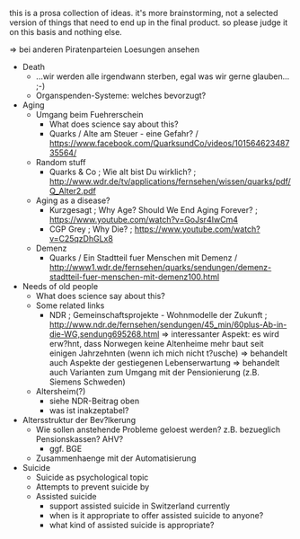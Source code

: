 this is a prosa collection of ideas.
it's more brainstorming, not a selected version of things that need to end up in the final product.
so please judge it on this basis and nothing else.


=> bei anderen Piratenparteien Loesungen ansehen

* Death
  * ...wir werden alle irgendwann sterben, egal was wir gerne glauben... ;-)
  * Organspenden-Systeme: welches bevorzugt?
* Aging
   * Umgang beim Fuehrerschein
     * What does science say about this?
     * Quarks / Alte am Steuer - eine Gefahr? / https://www.facebook.com/QuarksundCo/videos/10156462348735564/
   * Random stuff
      * Quarks & Co ; Wie alt bist Du wirklich? ; http://www.wdr.de/tv/applications/fernsehen/wissen/quarks/pdf/Q_Alter2.pdf
   * Aging as a disease?
     * Kurzgesagt ; Why Age? Should We End Aging Forever? ; https://www.youtube.com/watch?v=GoJsr4IwCm4
     * CGP Grey ; Why Die? ; https://www.youtube.com/watch?v=C25qzDhGLx8
   * Demenz
     * Quarks / Ein Stadtteil fuer Menschen mit Demenz / http://www1.wdr.de/fernsehen/quarks/sendungen/demenz-stadtteil-fuer-menschen-mit-demenz100.html
* Needs of old people
   * What does science say about this?
   * Some related links
     * NDR ; Gemeinschaftsprojekte - Wohnmodelle der Zukunft ; http://www.ndr.de/fernsehen/sendungen/45_min/60plus-Ab-in-die-WG,sendung695268.html
        => interessanter Aspekt: es wird erw?hnt, dass Norwegen keine Altenheime mehr baut seit einigen Jahrzehnten (wenn ich mich nicht t?usche)
        => behandelt auch Aspekte der gestiegenen Lebenserwartung
        => behandelt auch Varianten zum Umgang mit der Pensionierung (z.B. Siemens Schweden)
   * Altersheim(?)
      * siehe NDR-Beitrag oben
      * was ist inakzeptabel?
* Altersstruktur der Bev?lkerung
   * Wie sollen anstehende Probleme geloest werden? z.B. bezueglich Pensionskassen? AHV?
      * ggf. BGE
   * Zusammenhaenge mit der Automatisierung
* Suicide
   * Suicide as psychological topic
   * Attempts to prevent suicide by
   * Assisted suicide
        * support assisted suicide in Switzerland currently
        * when is it appropriate to offer assisted suicide to anyone?
        * what kind of assisted suicide is appropriate?
